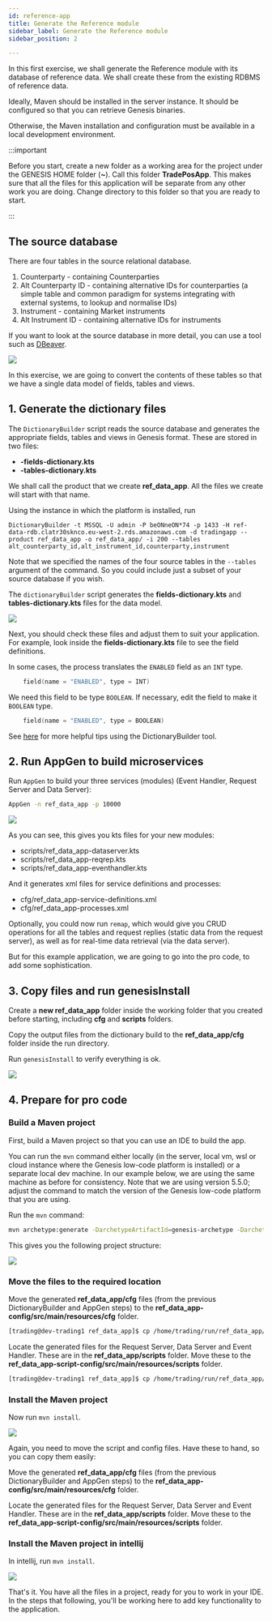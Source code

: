 ```yaml
---
id: reference-app
title: Generate the Reference module
sidebar_label: Generate the Reference module
sidebar_position: 2

---
```

In this first exercise, we shall generate the Reference module with its database of reference data. We shall create these from the existing RDBMS of reference data.

<!-- TODO - run from CLI tool instead, should be elsewhere in docs and reference-->
Ideally, Maven should be installed in the server instance. It should be configured so that you can retrieve Genesis binaries.

Otherwise, the Maven installation and configuration must be available in a local development environment.

:::important

Before you start, create a new folder as a working area for the project under the GENESIS HOME folder (**~**). Call this folder **TradePosApp**. This makes sure that all the files for this application will be separate from any other work you are doing. Change directory to this folder so that you are ready to start.

:::

<!--TODO Rename to ref-data-app throughout - 5.6.2 when CLI tool ready-->


## The source database

There are four tables in the source relational database. 

1. Counterparty - containing Counterparties
2. Alt Counterparty ID - containing alternative IDs for counterparties (a simple table and common paradigm for systems integrating with external systems, to lookup and normalise IDs)
3. Instrument - containing Market instruments
4. Alt Instrument ID - containing alternative IDs for instruments
<!-- TODO move this to refer to branching model -->
<!-- TODO link to docker image for running it as an option -->
If you want to look at the source database in more detail, you can use a tool such as [DBeaver](https://dbeaver.com/).

![](/img/reference-data-dbeaver.png)

In this exercise, we are going to convert the contents of these tables so that we have a single data model of fields, tables and views. 

## 1. Generate the dictionary files

The `DictionaryBuilder` script reads the source database and generates the appropriate fields, tables and views in Genesis format. These are stored in two files:  

* **-fields-dictionary.kts**
* **-tables-dictionary.kts**

We shall call the product that we create **ref_data_app**. All the files we create will start with that name.

Using the instance in which the platform is installed, run

<!--TODO - rethink this. Speak TOM and JOSE do not show the password we have here and make sure not admin user -->
`DictionaryBuilder -t MSSQL -U admin -P beONneON*74 -p 1433 -H ref-data-rdb.clatr30sknco.eu-west-2.rds.amazonaws.com -d tradingapp --product ref_data_app -o ref_data_app/ -i 200 --tables alt_counterparty_id,alt_instrument_id,counterparty,instrument`

Note that we specified the names of the four source tables in the `--tables` argument of the command. So you could include just a subset of your source database if you wish.

The `dictionaryBuilder` script generates the **fields-dictionary.kts** and **tables-dictionary.kts** files for the data model.

<!-- TODO move below to IntelliJ / local running or leave?-->
![](/img/dictionary-builder-output.png)

Next, you should check these files and adjust them to suit your application. For example, look inside the **fields-dictionary.kts** file to see the field definitions.

In some cases, the process translates the `ENABLED` field as an `INT` type.
```kotlin
    field(name = "ENABLED", type = INT)
```
We need this field to be type `BOOLEAN`. If necessary, edit the field to make it `BOOLEAN` type.

```kotlin
    field(name = "ENABLED", type = BOOLEAN)
```

See [here](/managing-applications/operate/on-the-host/helpful-commands/#dictionarybuilder) <!--TODO we need to merge all this with the Generate fields and tables from relational database --> for more helpful tips using the DictionaryBuilder tool.

## 2. Run AppGen to build microservices

Run `AppGen` to build your three services (modules) (Event Handler, Request Server and Data Server):

```bash
AppGen -n ref_data_app -p 10000
```

![](/img/appgen.png)

As you can see, this gives you kts files for your new modules:

* scripts/ref_data_app-dataserver.kts
* scripts/ref_data_app-reqrep.kts
* scripts/ref_data_app-eventhandler.kts

And it generates xml files for service definitions and processes:

* cfg/ref_data_app-service-definitions.xml
* cfg/ref_data_app-processes.xml

Optionally, you could now run `remap`, which would give you CRUD operations for all the tables and request replies (static data from the request server), as well as for real-time data retrieval (via the data server).

But for this example application, we are going to go into the pro code, to add some sophistication.

## 3. Copy files and run genesisInstall

Create a **new ref_data_app** folder inside the working folder that you created before starting, including **cfg** and **scripts** folders.

Copy the output files from the dictionary build to the **ref_data_app/cfg** folder inside the run directory.

Run `genesisInstall` to verify everything is ok.

![](/img/genesisinstall.png)


## 4. Prepare for pro code

### Build a Maven project

First, build a Maven project so that you can use an IDE to build the app.

You can run the `mvn` command either locally (in the server, local vm, wsl or cloud instance where the Genesis low-code platform is installed) or a separate local dev machine. In our example below, we are using the same machine as before for consistency. Note that we are using version 5.5.0; adjust the command to match the version of the Genesis low-code platform that you are using.

Run the `mvn` command:

```bash
mvn archetype:generate -DarchetypeArtifactId=genesis-archetype -DarchetypeGroupId=global.genesis -DgroupId=global.genesis -Dversion=1.0.0-SNAPSHOT -DarchetypeVersion=5.5.0 -DartifactId=ref_data_app -B
```

This gives you the following project structure:

![](/img/maven-archetype-result.png)

### Move the files to the required location

Move the generated **ref_data_app/cfg** files (from the previous DictionaryBuilder and AppGen steps) to the **ref_data_app-config/src/main/resources/cfg** folder.

```bash
[trading@dev-trading1 ref_data_app]$ cp /home/trading/run/ref_data_app/cfg/* ref_data_app-config/src/main/resources/cfg/
```

Locate the generated files for the Request Server, Data Server and Event Handler. These are in the **ref_data_app/scripts** folder. Move these to the **ref_data_app-script-config/src/main/resources/scripts** folder.


```bash
[trading@dev-trading1 ref_data_app]$ cp /home/trading/run/ref_data_app/scripts/* ref_data_app-script-config/src/main/resources/scripts/
```

### Install the Maven project

Now run `mvn install`.

![](/img/build-maven-project-using-mvn-install.png)

Again, you need to move the script and config files. Have these to hand, so you can copy them easily:

Move the generated **ref_data_app/cfg** files (from the previous DictionaryBuilder and AppGen steps) to the **ref_data_app-config/src/main/resources/cfg** folder.

Locate the generated files for the Request Server, Data Server and Event Handler. These are in the  **ref_data_app/scripts** folder. Move these to the **ref_data_app-script-config/src/main/resources/scripts** folder.

### Install the Maven project in intellij

In intellij, run `mvn install`.

![](/img/run-maven-install-in-intellij.png)

That's it. You have all the files in a project, ready for you to work in your IDE. In the steps that following, you'll be working here to add key functionality to the application.

<!-- TODO note skip to end via branching model -->
